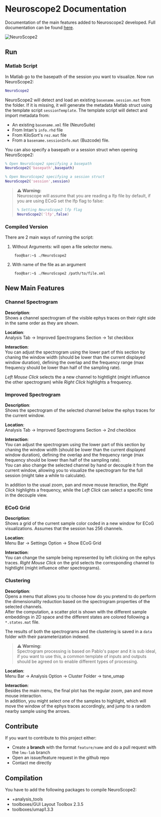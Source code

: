 # Neuroscope2 Documentation
Documentation of the main features added to Neuroscope2 developed. Full documentation can be found [here](https://cellexplorer.org/interface/neuroscope2/).

![NeuroScope2](https://raw.githubusercontent.com/petersenpeter/common_resources/main/images/NeuroScope2_screenshot_1.png)

## Run
### Matlab Script

In Matlab go to the basepath of the session you want to visualize. Now run NeuroScope2:
```m
NeuroScope2
```
NeuroScope2 will detect and load an existing `basename.session.mat` from the folder. If it is missing, it will generate the metadata Matlab struct using the template script `sessionTemplate`. The template script will detect and import metadata from:
* An existing `basename.xml` file (NeuroSuite)
* From Intan's `info.rhd` file
* From KiloSort's `rez.mat` file
* From a `basename.sessionInfo.mat` (Buzcode) file. 

You can also specify a basepath or a session struct when opening NeuroScope2:
```matlab
% Open NeuroScope2 specifying a basepath
NeuroScope2('basepath',basepath)

% Open NeuroScope2 specifying a session struct
NeuroScope2('session',session)
```
> **⚠ Warning:**  
> Neuroscope will assume that you are reading a lfp file by default, if you are using ECoG set the lfp flag to false:
>```matlab
>% Setting NeuroScope2 lfp flag
>NeuroScope2('lfp',false)
>```

### Compiled Version
There are 2 main ways of running the script:
1. Without Arguments: will open a file selector menu.  
   ```shell
	foo@bar:~$ ./NeuroScope2
	```
2. With name of the file as an argument
   ```shell
	foo@bar:~$ ./NeuroScope2 /path/to/file.xml
	```

## New Main Features

### Channel Spectrogram
**Description**:  
Shows a channel spectrogram of the visible ephys traces on their right side in the same order as they are shown.

**Location**:  
Analysis Tab &rarr; Improved Spectrograms Section &rarr; 1st checkbox

**Interaction**:  
You can adjust the spectrogram using the lower part of this section by chaning the window width (should be lower than the current displayed window duration), defining the overlap and the frequency range (max frequency should be lower than half of the sampling rate).

_Left Mouse Click_ selects the a new channel to hightlight (might influence the other spectrogram) while _Right Click_ highlights a frequency.

### Improved Spectrogram
**Description**:  
Shows the spectrogram of the selected channel below the ephys traces for the current window.

**Location**:  
Analysis Tab &rarr; Improved Spectrograms Section &rarr; 2nd checkbox

**Interaction**:  
You can adjust the spectrogram using the lower part of this section by chaning the window width (should be lower than the current displayed window duration), defining the overlap and the frequency range (max frequency should be lower than half of the sampling rate).   
You can also change the selected channel by hand or decouple it from the current window, allowing you to visualize the spectrogram for the full session (might take a while to calculate).

In addition to the usual zoom, pan and move mouse iteraction, the _Right Click_ highlights a frequency, while the _Left Click_ can select a specific time in the decouple view.

### ECoG Grid
**Description**:  
Shows a grid of the current sample color coded in a new window for ECoG visualizations. Assumes that the session has 256 channels.

**Location**:  
Menu Bar &rarr; Settings Option &rarr; Show ECoG Grid

**Interaction**:  
You can change the sample being represented by left clicking on the ephys traces. _Right Mouse Click_ on the grid selects the corresponding channel to hightlight (might influence other spectrograms). 


### Clustering
**Description**:  
Opens a menu that allows you to choose how do you pretend to do perform the dimensionality reduction based on the spectrogram properties of the selected channels.  
After the computation, a scatter plot is shown with the different sample embeddings in 2D space and the different states are colored following a ```*.states.mat``` file.   

The results of both the spectrograms and the clustering is saved in a ```data``` folder with their parameterization indexed.

> **⚠ Warning:**  
> Spectrogram processing is based on Pablo's paper and it is sub ideal, if you want to use this, a common template of inputs and outputs should be agreed on to enable different types of processing.

**Location**:  
Menu Bar &rarr; Analysis Option &rarr; Cluster Folder &rarr;  tsne_umap  

**Interaction**:  
Besides the main menu, the final plot has the regular zoom, pan and move mouse interaction.   
In addition, you might select one of the samples to highlight, which will move the window of the ephys traces accordingly, and jump to a random nearby sample using the arrows.


## Contribute
If you want to contribute to this project either:
- Create a **branch** with the format ```feature/name``` and do a pull request with the ```lmu-lab``` branch
- Open an issue/feature request in the github repo
- Contact me directly

## Compilation   
You have to add the following packages to compile NeuroScope2:
- +analysis_tools
- toolboxes/GUI Layout Toolbox 2.3.5
- toolboxes/umap1.3.3